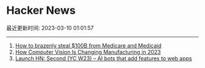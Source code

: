# Hacker News

最近更新时间: 2023-03-10 01:01:57

--- 
1. [How to brazenly steal $100B from Medicare and Medicaid](https://www.cnbc.com/2023/03/09/how-medicare-and-medicaid-fraud-became-a-100b-problem-for-the-us.html) 
2. [How Computer Vision Is Changing Manufacturing in 2023](https://voxel51.com/blog/how-computer-vision-is-changing-manufacturing-in-2023/) 
3. [Launch HN: Second (YC W23) – AI bots that add features to web apps](https://news.ycombinator.com/item?id=35083093) 
